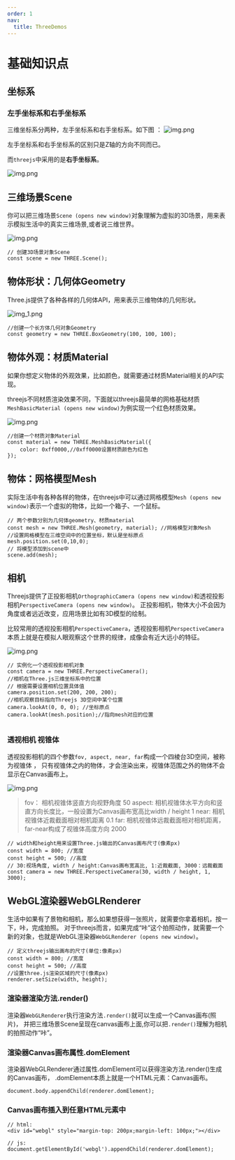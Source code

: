 ```yaml
---
order: 1
nav:
  title: ThreeDemos
---
```


# 基础知识点


## 坐标系

### 左手坐标系和右手坐标系


三维坐标系分两种，左手坐标系和右手坐标系。如下图 ：
![img.png](../assets/img_11.png)


左手坐标系和右手坐标系的区别只是Z轴的方向不同而已。

而`threejs`中采用的是**右手坐标系**。

![img.png](../assets/img1.png)




## 三维场景Scene

你可以把三维场景`Scene (opens new window)`对象理解为虚拟的3D场景，用来表示模拟生活中的真实三维场景,或者说三维世界。

![img.png](../assets/img_0.png)

```
// 创建3D场景对象Scene
const scene = new THREE.Scene();
```

## 物体形状：几何体Geometry

Three.js提供了各种各样的几何体API，用来表示三维物体的几何形状。

![img_1.png](../assets/img_1.png)

```
//创建一个长方体几何对象Geometry
const geometry = new THREE.BoxGeometry(100, 100, 100); 
```

## 物体外观：材质Material

如果你想定义物体的外观效果，比如颜色，就需要通过材质Material相关的API实现。

threejs不同材质渲染效果不同，下面就以threejs最简单的网格基础材质`MeshBasicMaterial (opens new window)`为例实现一个红色材质效果。


![img.png](../assets/img.png)

```
//创建一个材质对象Material
const material = new THREE.MeshBasicMaterial({
    color: 0xff0000,//0xff0000设置材质颜色为红色
}); 
```

## 物体：网格模型Mesh

实际生活中有各种各样的物体，在threejs中可以通过网格模型`Mesh (opens new window)`表示一个虚拟的物体，比如一个箱子、一个鼠标。

```
// 两个参数分别为几何体geometry、材质material
const mesh = new THREE.Mesh(geometry, material); //网格模型对象Mesh
//设置网格模型在三维空间中的位置坐标，默认是坐标原点
mesh.position.set(0,10,0);
// 将模型添加到scene中
scene.add(mesh); 
```

## 相机

Threejs提供了正投影相机`OrthographicCamera (opens new window)`和透视投影相机`PerspectiveCamera (opens new window)`。
正投影相机，物体大小不会因为角度或者远近改变，应用场景比如有3D模型的绘制。

比较常用的透视投影相机`PerspectiveCamera`，透视投影相机`PerspectiveCamera`本质上就是在模拟人眼观察这个世界的规律，成像会有近大远小的特征。

![img.png](../assets/img2.png)

``` 
// 实例化一个透视投影相机对象
const camera = new THREE.PerspectiveCamera();
//相机在Three.js三维坐标系中的位置
// 根据需要设置相机位置具体值
camera.position.set(200, 200, 200); 
//相机观察目标指向Threejs 3D空间中某个位置
camera.lookAt(0, 0, 0); //坐标原点
camera.lookAt(mesh.position);//指向mesh对应的位置


```
### 透视相机  视锥体
透视投影相机的四个参数`fov, aspect, near, far`构成一个四棱台3D空间，被称为视锥体 ，
只有视锥体之内的物体，才会渲染出来，视锥体范围之外的物体不会显示在Canvas画布上。

![img.png](../assets/img3.png)


> fov：	相机视锥体竖直方向视野角度	50
aspect:	相机视锥体水平方向和竖直方向长度比，一般设置为Canvas画布宽高比width / height	1
near:	相机视锥体近裁截面相对相机距离	0.1
far:	相机视锥体远裁截面相对相机距离，far-near构成了视锥体高度方向	2000


``` 
// width和height用来设置Three.js输出的Canvas画布尺寸(像素px)
const width = 800; //宽度
const height = 500; //高度
// 30:视场角度, width / height:Canvas画布宽高比, 1:近裁截面, 3000：远裁截面
const camera = new THREE.PerspectiveCamera(30, width / height, 1, 3000);

```

 
## WebGL渲染器WebGLRenderer

生活中如果有了景物和相机，那么如果想获得一张照片，就需要你拿着相机，按一下，咔，完成拍照。
对于threejs而言，如果完成“咔”这个拍照动作，就需要一个新的对象，也就是WebGL渲染器`WebGLRenderer (opens new window)`。

``` 
// 定义threejs输出画布的尺寸(单位:像素px)
const width = 800; //宽度
const height = 500; //高度
//设置three.js渲染区域的尺寸(像素px)
renderer.setSize(width, height); 
```

### 渲染器渲染方法.render()
渲染器`WebGLRenderer`执行渲染方法`.render()`就可以生成一个Canvas画布(照片)，
并把三维场景Scene呈现在canvas画布上面,你可以把`.render()`理解为相机的拍照动作“咔”。

### 渲染器Canvas画布属性.domElement
渲染器WebGLRenderer通过属性.domElement可以获得渲染方法.render()生成的Canvas画布，
.domElement本质上就是一个HTML元素：Canvas画布。
``` 
document.body.appendChild(renderer.domElement);
```

### Canvas画布插入到任意HTML元素中

```
// html:  
<div id="webgl" style="margin-top: 200px;margin-left: 100px;"></div>

// js:
document.getElementById('webgl').appendChild(renderer.domElement);
```

